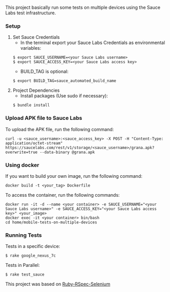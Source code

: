 This project basically run some tests on multiple devices using the Sauce Labs test infrastructure.

### Setup

1. Set Sauce Credentials
    * In the terminal export your Sauce Labs Credentials as environmental variables:
    ```
    $ export SAUCE_USERNAME=<your Sauce Labs username>
    $ export SAUCE_ACCESS_KEY=<your Sauce Labs access key>
    ```
    * BUILD_TAG is optional:
    ```
    $ export BUILD_TAG=sauce_automated_build_name
    ```
2. Project Dependencies
	* Install packages (Use sudo if necessary):
	```
	$ bundle install
	```
	
### Upload APK file to Sauce Labs

To upload the APK file, run the following command:

```
curl -u <sauce_username>:<sauce_access_key> -X POST -H "Content-Type: application/octet-stream" https://saucelabs.com/rest/v1/storage/<sauce_username>/grana.apk?overwrite=true --data-binary @grana.apk
```
	
### Using docker

If you want to build your own image, run the following command:

```
docker build -t <your_tag> Dockerfile
```

To access the container, run the following commands:

```
docker run -it -d --name <your container> -e SAUCE_USERNAME="<your Sauce Labs username>" -e SAUCE_ACCESS_KEY="<your Sauce Labs access key>" <your_image>
docker exec -it <your container> bin/bash
cd home/mobile-tests-on-multiple-devices
```

### Running Tests

Tests in a specific device:
```
$ rake google_nexus_7c
```  
Tests in Parallel:
```
$ rake test_sauce
```

This project was based on [Ruby-RSpec-Selenium](https://github.com/saucelabs-sample-test-frameworks/Ruby-RSpec-Selenium)
